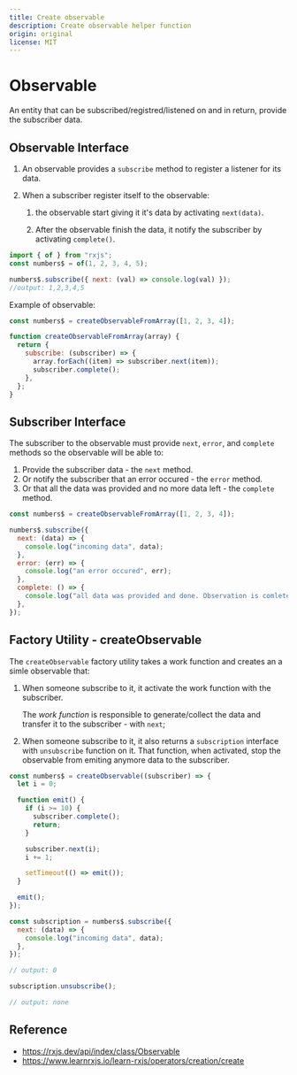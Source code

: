 ```yaml
---
title: Create observable
description: Create observable helper function
origin: original
license: MIT
---
```


# Observable

An entity that can be subscribed/registred/listened on and in return, provide the subscriber data.

## Observable Interface

1. An observable provides a `subscribe` method to register a listener for its data.

2. When a subscriber register itself to the observable:

   1. the observable start giving it it's data by activating `next(data)`.

   2. After the observable finish the data, it notify the subscriber by activating `complete()`.

```js
import { of } from "rxjs";
const numbers$ = of(1, 2, 3, 4, 5);

numbers$.subscribe({ next: (val) => console.log(val) });
//output: 1,2,3,4,5
```

Example of observable:

```js
const numbers$ = createObservableFromArray([1, 2, 3, 4]);

function createObservableFromArray(array) {
  return {
    subscribe: (subscriber) => {
      array.forEach((item) => subscriber.next(item));
      subscriber.complete();
    },
  };
}
```

## Subscriber Interface

The subscriber to the observable must provide `next`, `error`, and `complete` methods so the observable will be able to:

1. Provide the subscriber data - the `next` method.
2. Or notify the subscriber that an error occured - the `error` method.
3. Or that all the data was provided and no more data left - the `complete` method.

```js
const numbers$ = createObservableFromArray([1, 2, 3, 4]);

numbers$.subscribe({
  next: (data) => {
    console.log("incoming data", data);
  },
  error: (err) => {
    console.log("an error occured", err);
  },
  complete: () => {
    console.log("all data was provided and done. Observation is comlete");
  },
});
```

## Factory Utility - createObservable

The `createObservable` factory utility takes a work function and creates an a simle observable that:

1. When someone subscribe to it, it activate the work function with the subscriber.

   The _work function_ is responsible to generate/collect the data and transfer it to
   the subscriber - with `next`;

2. When someone subscribe to it, it also returns a `subscription` interface with `unsubscribe` function on it.
   That function, when activated, stop the observable from emiting anymore data to the subscriber.

```js
const numbers$ = createObservable((subscriber) => {
  let i = 0;

  function emit() {
    if (i >= 10) {
      subscriber.complete();
      return;
    }

    subscriber.next(i);
    i += 1;

    setTimeout(() => emit());
  }

  emit();
});
```

```js
const subscription = numbers$.subscribe({
  next: (data) => {
    console.log("incoming data", data);
  },
});

// output: 0

subscription.unsubscribe();

// output: none
```

## Reference

- https://rxjs.dev/api/index/class/Observable
- https://www.learnrxjs.io/learn-rxjs/operators/creation/create
